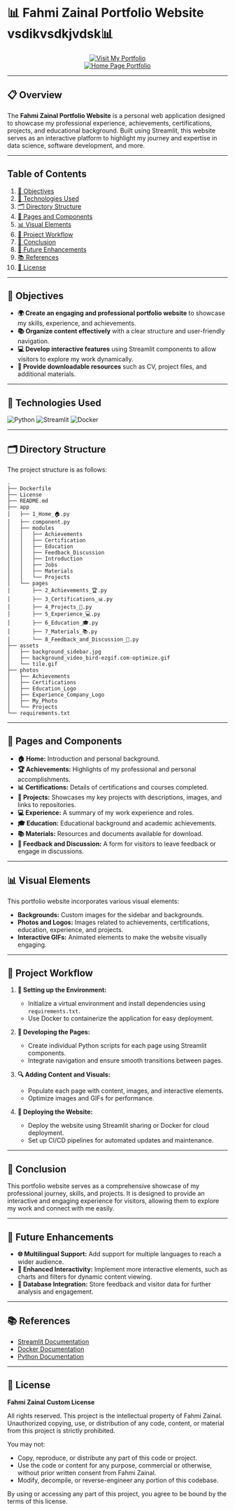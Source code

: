 # **📊 Fahmi Zainal Portfolio Website vsdikvsdkjvdsk📊**

<!-- Badge to Visit My Portfolio -->
<div align="center"> 
    <a href="https://fahmizainal-portfolio.streamlit.app/">
        <img src="https://img.shields.io/badge/Visit%20My%20Portfolio-Streamlit%20App-brightgreen?style=for-the-badge&logo=streamlit" alt="Visit My Portfolio"/>
    </a>
</div>

<div align="center">
    <!-- Image as a link -->
    <a href="https://img.shields.io/badge/Visit%20My%20Portfolio-Streamlit%20App-brightgreen?style=for-the-badge&logo=streamlit">
        <img src="assets/Home_Page_Portfolio.png" alt="Home Page Portfolio" style="max-width:100%;">
    </a>
</div>

---

## **📋 Overview**
The **Fahmi Zainal Portfolio Website** is a personal web application designed to showcase my professional experience, achievements, certifications, projects, and educational background. Built using Streamlit, this website serves as an interactive platform to highlight my journey and expertise in data science, software development, and more.

---

## **Table of Contents**

1. [🎯 Objectives](#-objectives)
2. [🔧 Technologies Used](#-technologies-used)
3. [🗂️ Directory Structure](#-directory-structure)
4. [📁 Pages and Components](#-pages-and-components)
5. [📊 Visual Elements](#-visual-elements)
6. [🔄 Project Workflow](#-project-workflow)
7. [🎉 Conclusion](#-conclusion)
8. [🔮 Future Enhancements](#-future-enhancements)
9. [📚 References](#-references)
10. [📜 License](#-license)

---

## **🎯 Objectives**

- **🌍 Create an engaging and professional portfolio website** to showcase my skills, experience, and achievements.
- **📚 Organize content effectively** with a clear structure and user-friendly navigation.
- **💻 Develop interactive features** using Streamlit components to allow visitors to explore my work dynamically.
- **🔗 Provide downloadable resources** such as CV, project files, and additional materials.

---

## **🔧 Technologies Used**

![Python](https://img.shields.io/badge/python-3670A0?style=for-the-badge&logo=python&logoColor=ffdd54)
![Streamlit](https://img.shields.io/badge/Streamlit-%23FF4B4B.svg?style=for-the-badge&logo=Streamlit&logoColor=white)
![Docker](https://img.shields.io/badge/Docker-%230db7ed.svg?style=for-the-badge&logo=docker&logoColor=white)

---

## **🗂️ Directory Structure**

The project structure is as follows:

```plaintext
.
├── Dockerfile
├── License
├── README.md
├── app
│   ├── 1_Home_🏠.py
│   ├── component.py
│   ├── modules
│   │   ├── Achievements
│   │   ├── Certification
│   │   ├── Education
│   │   ├── Feedback_Discussion
│   │   ├── Introduction
│   │   ├── Jobs
│   │   ├── Materials
│   │   └── Projects
│   └── pages
│       ├── 2_Achievements_🏆.py
│       ├── 3_Certifications_📊.py
│       ├── 4_Projects_💼.py
│       ├── 5_Experience_💻.py
│       ├── 6_Education_🎓.py
│       ├── 7_Materials_📚.py
│       └── 8_Feedback_and_Discussion_💬.py
├── assets
│   ├── background_sidebar.jpg
│   ├── background_video_bird-ezgif.com-optimize.gif
│   └── tile.gif
├── photos
│   ├── Achievements
│   ├── Certifications
│   ├── Education_Logo
│   ├── Experience_Company_Logo
│   ├── My_Photo
│   └── Projects
└── requirements.txt
```

---

## **📁 Pages and Components**

- **🏠 Home:** Introduction and personal background.
- **🏆 Achievements:** Highlights of my professional and personal accomplishments.
- **📊 Certifications:** Details of certifications and courses completed.
- **💼 Projects:** Showcases my key projects with descriptions, images, and links to repositories.
- **💻 Experience:** A summary of my work experience and roles.
- **🎓 Education:** Educational background and academic achievements.
- **📚 Materials:** Resources and documents available for download.
- **💬 Feedback and Discussion:** A form for visitors to leave feedback or engage in discussions.

---

## **📊 Visual Elements**

This portfolio website incorporates various visual elements:
- **Backgrounds:** Custom images for the sidebar and backgrounds.
- **Photos and Logos:** Images related to achievements, certifications, education, experience, and projects.
- **Interactive GIFs:** Animated elements to make the website visually engaging.

---

## **🔄 Project Workflow**

1. **📂 Setting up the Environment:**
   - Initialize a virtual environment and install dependencies using `requirements.txt`.
   - Use Docker to containerize the application for easy deployment.

2. **🧩 Developing the Pages:**
   - Create individual Python scripts for each page using Streamlit components.
   - Integrate navigation and ensure smooth transitions between pages.

3. **🔍 Adding Content and Visuals:**
   - Populate each page with content, images, and interactive elements.
   - Optimize images and GIFs for performance.

4. **🚀 Deploying the Website:**
   - Deploy the website using Streamlit sharing or Docker for cloud deployment.
   - Set up CI/CD pipelines for automated updates and maintenance.

---

## **🎉 Conclusion**

This portfolio website serves as a comprehensive showcase of my professional journey, skills, and projects. It is designed to provide an interactive and engaging experience for visitors, allowing them to explore my work and connect with me easily.

---

## **🔮 Future Enhancements**

- **🌐 Multilingual Support:** Add support for multiple languages to reach a wider audience.
- **🔧 Enhanced Interactivity:** Implement more interactive elements, such as charts and filters for dynamic content viewing.
- **💾 Database Integration:** Store feedback and visitor data for further analysis and engagement.

---

## **📚 References**

- [Streamlit Documentation](https://docs.streamlit.io/)
- [Docker Documentation](https://docs.docker.com/)
- [Python Documentation](https://docs.python.org/3/)

---

## **📜 License**

**Fahmi Zainal Custom License**

All rights reserved. This project is the intellectual property of Fahmi Zainal. Unauthorized copying, use, or distribution of any code, content, or material from this project is strictly prohibited.

You may not:
- Copy, reproduce, or distribute any part of this code or project.
- Use the code or content for any purpose, commercial or otherwise, without prior written consent from Fahmi Zainal.
- Modify, decompile, or reverse-engineer any portion of this codebase.

By using or accessing any part of this project, you agree to be bound by the terms of this license.
